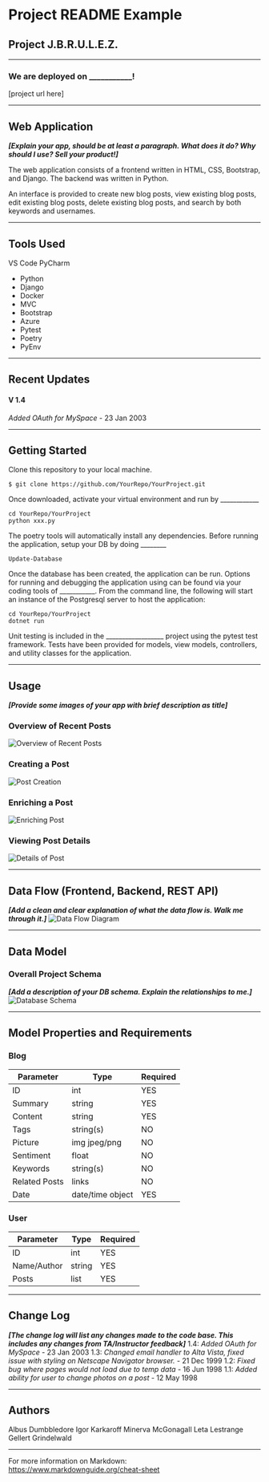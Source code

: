 # Project README Example

## Project J.B.R.U.L.E.Z.
---
### We are deployed on ___________!

[project url here]

---
## Web Application
***[Explain your app, should be at least a paragraph. What does it do? Why should I use? Sell your product!]***

The web application consists of a frontend written in HTML, CSS,
Bootstrap, and Django. The backend was written in Python.

An interface is provided to create new blog
posts, view existing blog posts, edit existing blog posts, delete existing
blog posts, and search by both keywords and usernames.

---

## Tools Used
VS Code
PyCharm

- Python
- Django
- Docker
- MVC
- Bootstrap
- Azure
- Pytest
- Poetry
- PyEnv

---

## Recent Updates

#### V 1.4
*Added OAuth for MySpace* - 23 Jan 2003

---

## Getting Started

Clone this repository to your local machine.

```
$ git clone https://github.com/YourRepo/YourProject.git
```
Once downloaded, activate your virtual environment and run by ____________
```
cd YourRepo/YourProject
python xxx.py
```
The poetry tools will automatically install any dependencies. Before running the application, setup your DB by doing ________
```
Update-Database
```
Once the database has been created, the application can be run. Options for running and debugging the application using can be found via your coding tools of ___________. From the command line, the following will start an instance of the Postgresql server to host the application:
```
cd YourRepo/YourProject
dotnet run
```
Unit testing is included in the __________________ project using the pytest test framework. Tests have been provided for models, view models, controllers, and utility classes for the application.

---

## Usage
***[Provide some images of your app with brief description as title]***

### Overview of Recent Posts
![Overview of Recent Posts](https://via.placeholder.com/500x250)

### Creating a Post
![Post Creation](https://via.placeholder.com/500x250)

### Enriching a Post
![Enriching Post](https://via.placeholder.com/500x250)

### Viewing Post Details
![Details of Post](https://via.placeholder.com/500x250)

---
## Data Flow (Frontend, Backend, REST API)
***[Add a clean and clear explanation of what the data flow is. Walk me through it.]***
![Data Flow Diagram](/assets/img/Flowchart.png)

---
## Data Model

### Overall Project Schema
***[Add a description of your DB schema. Explain the relationships to me.]***
![Database Schema](/assets/img/ERD.png)

---
## Model Properties and Requirements

### Blog

| Parameter | Type | Required |
| --- | --- | --- |
| ID  | int | YES |
| Summary | string | YES |
| Content | string | YES |
| Tags | string(s) | NO |
| Picture | img jpeg/png | NO |
| Sentiment | float | NO |
| Keywords | string(s) | NO |
| Related Posts | links | NO |
| Date | date/time object | YES |


### User

| Parameter | Type | Required |
| --- | --- | --- |
| ID  | int | YES |
| Name/Author | string | YES |
| Posts | list | YES |

---

## Change Log
***[The change log will list any changes made to the code base. This includes any changes from TA/Instructor feedback]***
1.4: *Added OAuth for MySpace* - 23 Jan 2003
1.3: *Changed email handler to Alta Vista, fixed issue with styling on Netscape Navigator browser.* - 21 Dec 1999
1.2: *Fixed bug where pages would not load due to temp data* - 16 Jun 1998
1.1: *Added ability for user to change photos on a post* - 12 May 1998

---

## Authors
Albus Dumbbledore
Igor Karkaroff
Minerva McGonagall
Leta Lestrange
Gellert Grindelwald

---

For more information on Markdown: https://www.markdownguide.org/cheat-sheet
